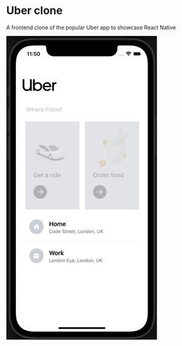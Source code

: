 # Uber clone

A frontend clone of the popular Uber app to showcase React Native 

![Uber clone](https://github.com/philipdaveby/uber-clone/blob/main/assets/readme-image.png?raw=true)
